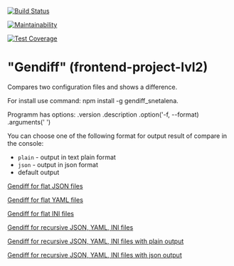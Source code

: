 [![Build Status](https://travis-ci.org/snetalena/frontend-project-lvl2.svg?branch=master)](https://travis-ci.org/snetalena/frontend-project-lvl2)

[![Maintainability](https://api.codeclimate.com/v1/badges/a99a88d28ad37a79dbf6/maintainability)](https://codeclimate.com/github/snetalena/frontend-project-lvl2/maintainability)

[![Test Coverage](https://api.codeclimate.com/v1/badges/a99a88d28ad37a79dbf6/test_coverage)](https://codeclimate.com/github/snetalena/frontend-project-lvl2/test_coverage)

# "Gendiff" (frontend-project-lvl2)

Compares two configuration files and shows a difference.

For install use command: 
npm install -g gendiff_snetalena.

Programm has options:
  .version
  .description
  .option('-f, --format)
  .arguments('<firstConfig> <secondConfig>')

You can choose one of the following format for output result of compare in the console:

- `plain` - output in text plain format
- `json` - output in json format
-  default output

[Gendiff for flat JSON files](https://asciinema.org/a/3YdgRqHjF386zhhUMr1EyON1U)

[Gendiff for flat YAML files](https://asciinema.org/a/Iz30t7sVG5IiA8y0stTGh8yeI)

[Gendiff for flat INI files](https://asciinema.org/a/lAHAqXKyWsrx7JrCGcXCrCrVx)

[Gendiff for recursive JSON, YAML, INI files](https://asciinema.org/a/fruL6KE0VhgpBj1JPc2dL3ZPd)

[Gendiff for recursive JSON, YAML, INI files with plain output](https://asciinema.org/a/0RJYDMjRrON4Ce271fvcoJCUs)

[Gendiff for recursive JSON, YAML, INI files with json output](https://asciinema.org/a/BrKHHIHSjIad2jivAK6eXxE5l)